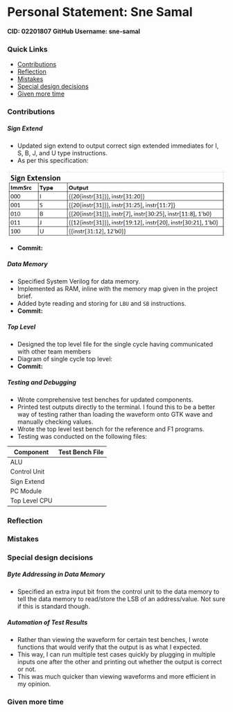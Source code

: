 # Personal Statement: Sne Samal
**CID: 02201807**
**GitHub Username: sne-samal**

### Quick Links
- [Contributions](#contributions)
- [Reflection](#reflection)
- [Mistakes](#mistakes)
- [Special design decisions](#special-design-decisions)
- [Given more time](#given-more-time)

### Contributions
##### Sign Extend
- Updated sign extend to output correct sign extended immediates for I, S, B, J, and U type instructions.
- As per this specification:

![Alt text](image.png)

- **Commit:** 

##### Data Memory
- Specified System Verilog for data memory. 
- Implemented as RAM, inline with the memory map given in the project brief.
- Added byte reading and storing for `LBU` and `SB` instructions.
- **Commit:** 

##### Top Level
- Designed the top level file for the single cycle having communicated with other team members
- Diagram of single cycle top level:
- **Commit:**

##### Testing and Debugging
- Wrote comprehensive test benches for updated components.
- Printed test outputs directly to the terminal. I found this to be a better way of testing rather than loading the waveform onto GTK wave and manually checking values.
- Wrote the top level test bench for the reference and F1 programs.
- Testing was conducted on the following files:

| **Component** | **Test Bench File** |
|---------------|---------------------|
| ALU           |                     |
| Control Unit  |                     |
| Sign Extend   |                     |
| PC Module     |                     |
| Top Level CPU |                     |

### Reflection

### Mistakes

### Special design decisions
##### Byte Addressing in Data Memory
- Specified an extra input bit from the control unit to the data memory to tell the data memory to read/store the LSB of an address/value. Not sure if this is standard though.

##### Automation of Test Results
- Rather than viewing the waveform for certain test benches, I wrote functions that would verify that the output is as what I expected. 
- This way, I can run multiple test cases quickly by plugging in multiple inputs one after the other and printing out whether the output is correct or not.
- This was much quicker than viewing waveforms and more efficient in my opinion.

### Given more time

